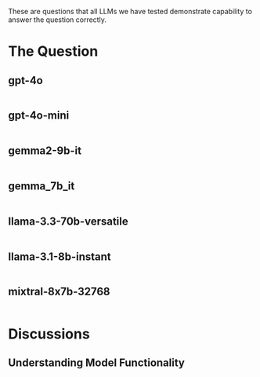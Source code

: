 These are questions that all LLMs we have tested demonstrate capability to answer the question correctly.

# The Question

## gpt-4o
```
```


## gpt-4o-mini
```

```

## gemma2-9b-it
```

```
## gemma_7b_it
```

```
## llama-3.3-70b-versatile
```

```
## llama-3.1-8b-instant
```

```
## mixtral-8x7b-32768
```

```
# Discussions


## Understanding Model Functionality
